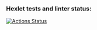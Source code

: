 ### Hexlet tests and linter status:
[![Actions Status](https://github.com/SannyKary/python-project-49/actions/workflows/hexlet-check.yml/badge.svg)](https://github.com/SannyKary/python-project-49/actions)